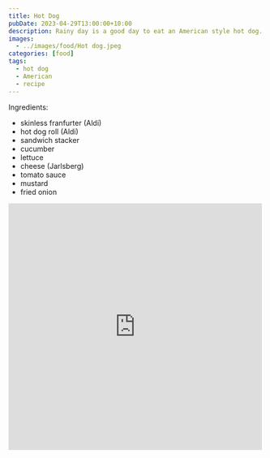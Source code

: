 ```yaml
---
title: Hot Dog
pubDate: 2023-04-29T13:00:00+10:00
description: Rainy day is a good day to eat an American style hot dog. Actually, who am I kidding? This is a Malaysian style hot dog.
images:
  - ../images/food/Hot dog.jpeg
categories: [food]
tags:
  - hot dog
  - American
  - recipe
---
```


Ingredients:

- skinless franfurter (Aldi)
- hot dog roll (Aldi)
- sandwich stacker
- cucumber
- lettuce
- cheese (Jarlsberg)
- tomato sauce
- mustard
- fried onion

<iframe src="https://www.facebook.com/plugins/post.php?href=https%3A%2F%2Fwww.facebook.com%2Fchris1.tham%2Fposts%2Fpfbid02LiTozZwYJ6XDbPmN8wzpc55nMe74fVi29tEnqpwgrqBsPfXMjuxmh7voMRaH2E3bl&show_text=true&width=500" width="500" height="486" style="border:none;overflow:hidden" scrolling="no" frameborder="0" allowfullscreen="true" allow="autoplay; clipboard-write; encrypted-media; picture-in-picture; web-share"></iframe>
